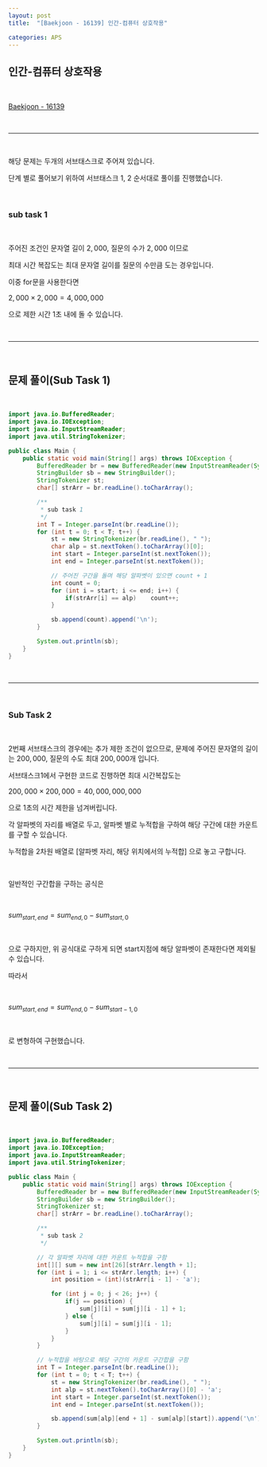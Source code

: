 ```yaml
---
layout: post
title:  "[Baekjoon - 16139] 인간-컴퓨터 상호작용"

categories: APS
---
```


## 인간-컴퓨터 상호작용

<br>

[Baekjoon - 16139](https://www.acmicpc.net/problem/16139)

<br>

***

<br>

해당 문제는 두개의 서브태스크로 주어져 있습니다.

단계 별로 풀어보기 위하여 서브태스크 1, 2 순서대로 풀이를 진행했습니다.

<br>

### sub task 1

<br>

주어진 조건인 문자열 길이 $2,000$, 질문의 수가 $2,000$ 이므로

최대 시간 복잡도는 최대 문자열 길이를 질문의 수만큼 도는 경우입니다.

이중 for문을 사용한다면

$2,000 \times 2,000 = 4,000,000$

으로 제한 시간 1초 내에 돌 수 있습니다.

<br>

***

<br>

## 문제 풀이(Sub Task 1)

<br>

```java
import java.io.BufferedReader;
import java.io.IOException;
import java.io.InputStreamReader;
import java.util.StringTokenizer;

public class Main {
    public static void main(String[] args) throws IOException {
        BufferedReader br = new BufferedReader(new InputStreamReader(System.in));
        StringBuilder sb = new StringBuilder();
        StringTokenizer st;
        char[] strArr = br.readLine().toCharArray();

        /**
         * sub task 1
         */
        int T = Integer.parseInt(br.readLine());
        for (int t = 0; t < T; t++) {
            st = new StringTokenizer(br.readLine(), " ");
            char alp = st.nextToken().toCharArray()[0];
            int start = Integer.parseInt(st.nextToken());
            int end = Integer.parseInt(st.nextToken());

            // 주어진 구간을 돌며 해당 알파벳이 있으면 count + 1
            int count = 0;
            for (int i = start; i <= end; i++) {
                if(strArr[i] == alp)    count++;
            }

            sb.append(count).append('\n');
        }

        System.out.println(sb);
    }
}
```

<br>

***

<br>

### Sub Task 2

<br>

2번째 서브태스크의 경우에는 추가 제한 조건이 없으므로, 문제에 주어진 문자열의 길이는 $200,000$, 질문의 수도 최대 $200,000$개 입니다.

서브태스크1에서 구현한 코드로 진행하면 최대 시간복잡도는

$200,000 \times 200,000 = 40,000,000,000$

으로 1초의 시간 제한을 넘겨버립니다.

각 알파벳의 자리를 배열로 두고, 알파벳 별로 누적합을 구하여 해당 구간에 대한 카운트를 구할 수 있습니다.

누적합을 2차원 배열로 [알파벳 자리, 해당 위치에서의 누적합] 으로 놓고 구합니다. 

<br>

일반적인 구간합을 구하는 공식은

<br>

$sum_{start, end} = sum_{end, 0} - sum_{start, 0}$

<br>

으로 구하지만, 위 공식대로 구하게 되면 start지점에 해당 알파벳이 존재한다면 제외될 수 있습니다.

따라서 

<br>

$sum_{start, end} = sum_{end, 0} - sum_{start - 1, 0}$

<br>

로 변형하여 구현했습니다.

<br>

***

<br>

## 문제 풀이(Sub Task 2)

<br>

```java
import java.io.BufferedReader;
import java.io.IOException;
import java.io.InputStreamReader;
import java.util.StringTokenizer;

public class Main {
    public static void main(String[] args) throws IOException {
        BufferedReader br = new BufferedReader(new InputStreamReader(System.in));
        StringBuilder sb = new StringBuilder();
        StringTokenizer st;
        char[] strArr = br.readLine().toCharArray();

        /**
         * sub task 2
         */

        // 각 알파벳 자리에 대한 카운트 누적합을 구함
        int[][] sum = new int[26][strArr.length + 1];
        for (int i = 1; i <= strArr.length; i++) {
            int position = (int)(strArr[i - 1] - 'a');

            for (int j = 0; j < 26; j++) {
                if(j == position) {
                    sum[j][i] = sum[j][i - 1] + 1;
                } else {
                    sum[j][i] = sum[j][i - 1];
                }
            }
        }

        // 누적합을 바탕으로 해당 구간의 카운트 구간합을 구함
        int T = Integer.parseInt(br.readLine());
        for (int t = 0; t < T; t++) {
            st = new StringTokenizer(br.readLine(), " ");
            int alp = st.nextToken().toCharArray()[0] - 'a';
            int start = Integer.parseInt(st.nextToken());
            int end = Integer.parseInt(st.nextToken());

            sb.append(sum[alp][end + 1] - sum[alp][start]).append('\n');
        }

        System.out.println(sb);
    }
}
```